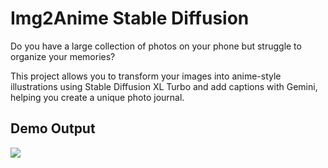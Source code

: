 # Img2Anime Stable Diffusion

Do you have a large collection of photos on your phone but struggle to organize your memories?

This project allows you to transform your images into anime-style illustrations using Stable Diffusion XL Turbo and add captions with Gemini, helping you create a unique photo journal.

## Demo Output

<img src="https://github.com/NSTiwari/Img2Anime-Stable-Diffusion/blob/main/SDXL_Turbo_Gemini.gif"/>


